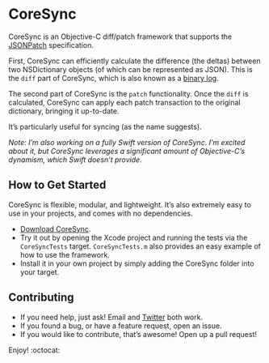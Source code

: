 # CoreSync

CoreSync is an Objective-C diff/patch framework that supports the [JSONPatch](http://jsonpatch.com) specification.

First, CoreSync can efficiently calculate the difference (the deltas) between two NSDictionary objects (of which can be represented as JSON). This is the `diff` part of CoreSync, which is also known as a [binary log](https://dev.mysql.com/doc/refman/5.0/en/binary-log.html).

The second part of CoreSync is the `patch` functionality. Once the `diff` is calculated, CoreSync can apply each patch transaction to the original dictionary, bringing it up-to-date.

It’s particularly useful for syncing (as the name suggests).

*Note: I’m also working on a fully Swift version of CoreSync. I’m excited about it, but CoreSync leverages a significant amount of Objective-C’s dynamism, which Swift doesn’t provide.*

## How to Get Started

CoreSync is flexible, modular, and lightweight. It’s also extremely easy to use in your projects, and comes with no dependencies.

- [Download CoreSync](https://github.com/jtrivedi/CoreSync/archive/master.zip).
- Try it out by opening the Xcode project and running the tests via the `CoreSyncTests` target. `CoreSyncTests.m` also provides an easy example of how to use the framework.
- Install it in your own project by simply adding the CoreSync folder into your target.

## Contributing

- If you need help, just ask! Email and [Twitter](https://twitter.com/jmtrivedi) both work.
- If you found a bug, or have a feature request, open an issue.
- If you would like to contribute, that’s awesome! Open up a pull request!

Enjoy! :octocat:
